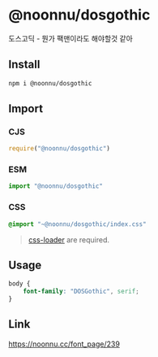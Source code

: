 # @noonnu/dosgothic
도스고딕 - 뭔가 팩맨이라도 해야할것 같아

## Install
```sh
npm i @noonnu/dosgothic
```
## Import
### CJS
```js
require("@noonnu/dosgothic")
```
### ESM
```js
import "@noonnu/dosgothic"
```
### CSS 
```css
@import "~@noonnu/dosgothic/index.css"
```
> [css-loader](https://github.com/webpack-contrib/css-loader) are required.

## Usage
```css
body {
    font-family: "DOSGothic", serif;
}
```

## Link
https://noonnu.cc/font_page/239